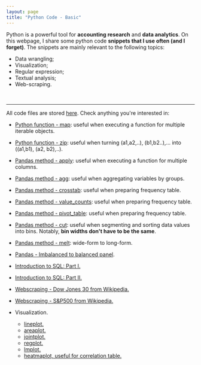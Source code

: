 ```yaml
---
layout: page
title: "Python Code - Basic"
---
```


Python is a powerful tool for **accounting research** and **data analytics**. 
On this webpage, I share some python code **snippets that I use often (and I forget)**. The snippets are mainly relevant to the following topics: 
* Data wrangling;
* Visualization;
* Regular expression;
* Textual analysis;
* Web-scraping.
<br/>


---
All code files are stored <a href="https://github.com/jaeyoonyu/jaeyoonyu.github.io/blob/main/_code" target="_blank">here</a>. Check anything you're interested in:
* [Python function - map](https://nbviewer.org/github/jaeyoonyu/jaeyoonyu.github.io/blob/main/_code/function-map.ipynb): useful when executing a function for multiple iterable objects.<br/>
* [Python function - zip](https://nbviewer.org/github/jaeyoonyu/jaeyoonyu.github.io/blob/main/_code/function-zip.ipynb): useful when turning (a1,a2,..), (b1,b2..),... into ((a1,b1), (a2, b2),..). <br/>
* [Pandas method - apply](https://nbviewer.org/github/jaeyoonyu/jaeyoonyu.github.io/blob/main/_code/pandas-method-apply.ipynb): useful when executing a function for multiple columns. <br/>
* [Pandas method - agg](https://nbviewer.org/github/jaeyoonyu/jaeyoonyu.github.io/blob/main/_code/pandas-method-agg.ipynb): useful when aggregating variables by groups. <br/>
* [Pandas method - crosstab](https://nbviewer.org/github/jaeyoonyu/jaeyoonyu.github.io/blob/main/_code/pandas-method-crosstab.ipynb): useful when preparing frequency table. <br/>
* [Pandas method - value_counts](https://nbviewer.org/github/jaeyoonyu/jaeyoonyu.github.io/blob/main/_code/pandas-method-crosstab.ipynb): useful when preparing frequency table. <br/>
* [Pandas method - pivot_table](https://nbviewer.org/github/jaeyoonyu/jaeyoonyu.github.io/blob/main/_code/pandas-method-pivot_table.ipynb): useful when preparing frequency table. <br/>
* [Pandas method - cut](https://nbviewer.org/github/jaeyoonyu/jaeyoonyu.github.io/blob/main/_code/pandas-method-cut.ipynb): useful when segmenting and sorting data values into bins. Notably, **bin widths don't have to be the same**. <br/>
* [Pandas method - melt](https://nbviewer.org/github/jaeyoonyu/jaeyoonyu.github.io/blob/main/_code/pandas-method-melt.ipynb): wide-form to long-form. <br/>
* [Pandas - Imbalanced to balanced panel](https://nbviewer.org/github/jaeyoonyu/jaeyoonyu.github.io/blob/main/_code/imbalanced-to-balanced-df.ipynb).<br/>

* [Introduction to SQL: Part I.](https://nbviewer.org/github/jaeyoonyu/jaeyoonyu.github.io/blob/main/_code/intro-to-sql-part1.ipynb)<br/>
* [Introduction to SQL: Part II.](https://nbviewer.org/github/jaeyoonyu/jaeyoonyu.github.io/blob/main/_code/intro-to-sql-part2.ipynb)<br/>
* [Webscraping - Dow Jones 30 from Wikipedia.](https://nbviewer.org/github/jaeyoonyu/jaeyoonyu.github.io/blob/main/_code/DJ30.ipynb)<br/>
* [Webscraping - S&P500 from Wikipedia.](https://raw.githack.com/jaeyoonyu/jaeyoonyu.github.io/main/_code/SP500.html)<br/>
* Visualization.
    * [lineplot.](https://nbviewer.org/github/jaeyoonyu/jaeyoonyu.github.io/blob/main/_code/visual-lineplot.ipynb)
    * [areaplot.](https://nbviewer.org/github/jaeyoonyu/jaeyoonyu.github.io/blob/main/_code/visual-areaplot.ipynb)
    * [jointplot.](https://nbviewer.org/github/jaeyoonyu/jaeyoonyu.github.io/blob/main/_code/visual-jointplot.ipynb)
    * [regplot.](https://nbviewer.org/github/jaeyoonyu/jaeyoonyu.github.io/blob/main/_code/visual-regplot.ipynb)
    * [lmplot.](https://nbviewer.org/github/jaeyoonyu/jaeyoonyu.github.io/blob/main/_code/visual-lmplot.ipynb)
    * [heatmaplot, useful for correlation table.](https://nbviewer.org/github/jaeyoonyu/jaeyoonyu.github.io/blob/main/_code/visual-heatmap.ipynb)
